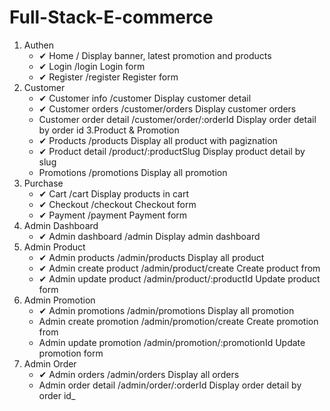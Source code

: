 # Full-Stack-E-commerce
1. Authen
    * ✔   Home / Display banner, latest promotion and products
    * ✔   Login /login Login form
    * ✔   Register /register Register form
2. Customer
    * ✔  Customer info /customer Display customer detail
    * ✔  Customer orders /customer/orders Display customer orders
    * Customer order detail /customer/order/:orderId Display order detail by order id
3.Product & Promotion
    * ✔  Products /products Display all product with pagiznation
    * ✔  Product detail /product/:productSlug Display product detail by slug
    * Promotions /promotions Display all promotion
4. Purchase
    * ✔   Cart /cart Display products in cart
    * ✔   Checkout /checkout Checkout form
    * ✔    Payment /payment Payment form
5. Admin Dashboard
    * ✔ Admin dashboard /admin Display admin dashboard
6. Admin Product
    * ✔ Admin products /admin/products Display all product
    * ✔ Admin create product /admin/product/create Create product from
    * ✔  Admin update product /admin/product/:productId Update product form
7. Admin Promotion
    * ✔ Admin promotions /admin/promotions Display all promotion
    * Admin create promotion /admin/promotion/create Create promotion from
    * Admin update promotion /admin/promotion/:promotionId Update promotion form
8. Admin Order
    * ✔ Admin orders /admin/orders Display all orders
    * Admin order detail /admin/order/:orderId Display order detail by order id_
